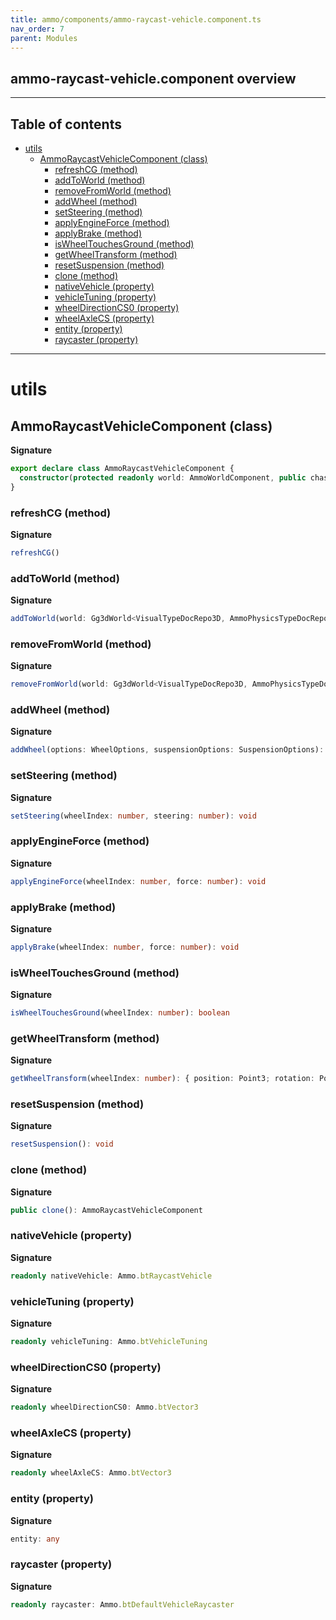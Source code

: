 ```yaml
---
title: ammo/components/ammo-raycast-vehicle.component.ts
nav_order: 7
parent: Modules
---
```


## ammo-raycast-vehicle.component overview

---

<h2 class="text-delta">Table of contents</h2>

- [utils](#utils)
  - [AmmoRaycastVehicleComponent (class)](#ammoraycastvehiclecomponent-class)
    - [refreshCG (method)](#refreshcg-method)
    - [addToWorld (method)](#addtoworld-method)
    - [removeFromWorld (method)](#removefromworld-method)
    - [addWheel (method)](#addwheel-method)
    - [setSteering (method)](#setsteering-method)
    - [applyEngineForce (method)](#applyengineforce-method)
    - [applyBrake (method)](#applybrake-method)
    - [isWheelTouchesGround (method)](#iswheeltouchesground-method)
    - [getWheelTransform (method)](#getwheeltransform-method)
    - [resetSuspension (method)](#resetsuspension-method)
    - [clone (method)](#clone-method)
    - [nativeVehicle (property)](#nativevehicle-property)
    - [vehicleTuning (property)](#vehicletuning-property)
    - [wheelDirectionCS0 (property)](#wheeldirectioncs0-property)
    - [wheelAxleCS (property)](#wheelaxlecs-property)
    - [entity (property)](#entity-property)
    - [raycaster (property)](#raycaster-property)

---

# utils

## AmmoRaycastVehicleComponent (class)

**Signature**

```ts
export declare class AmmoRaycastVehicleComponent {
  constructor(protected readonly world: AmmoWorldComponent, public chassisBody: AmmoRigidBodyComponent)
}
```

### refreshCG (method)

**Signature**

```ts
refreshCG()
```

### addToWorld (method)

**Signature**

```ts
addToWorld(world: Gg3dWorld<VisualTypeDocRepo3D, AmmoPhysicsTypeDocRepo>)
```

### removeFromWorld (method)

**Signature**

```ts
removeFromWorld(world: Gg3dWorld<VisualTypeDocRepo3D, AmmoPhysicsTypeDocRepo>)
```

### addWheel (method)

**Signature**

```ts
addWheel(options: WheelOptions, suspensionOptions: SuspensionOptions): void
```

### setSteering (method)

**Signature**

```ts
setSteering(wheelIndex: number, steering: number): void
```

### applyEngineForce (method)

**Signature**

```ts
applyEngineForce(wheelIndex: number, force: number): void
```

### applyBrake (method)

**Signature**

```ts
applyBrake(wheelIndex: number, force: number): void
```

### isWheelTouchesGround (method)

**Signature**

```ts
isWheelTouchesGround(wheelIndex: number): boolean
```

### getWheelTransform (method)

**Signature**

```ts
getWheelTransform(wheelIndex: number): { position: Point3; rotation: Point4 }
```

### resetSuspension (method)

**Signature**

```ts
resetSuspension(): void
```

### clone (method)

**Signature**

```ts
public clone(): AmmoRaycastVehicleComponent
```

### nativeVehicle (property)

**Signature**

```ts
readonly nativeVehicle: Ammo.btRaycastVehicle
```

### vehicleTuning (property)

**Signature**

```ts
readonly vehicleTuning: Ammo.btVehicleTuning
```

### wheelDirectionCS0 (property)

**Signature**

```ts
readonly wheelDirectionCS0: Ammo.btVector3
```

### wheelAxleCS (property)

**Signature**

```ts
readonly wheelAxleCS: Ammo.btVector3
```

### entity (property)

**Signature**

```ts
entity: any
```

### raycaster (property)

**Signature**

```ts
readonly raycaster: Ammo.btDefaultVehicleRaycaster
```

